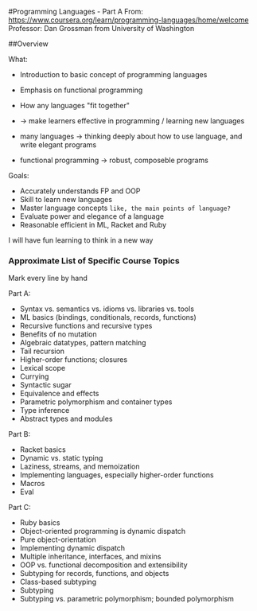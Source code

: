 #Programming Languages - Part A
From: https://www.coursera.org/learn/programming-languages/home/welcome
Professor: Dan Grossman from University of Washington

##Overview 

What:

- Introduction to basic concept of programming languages
- Emphasis on functional programming

- How any languages "fit together"
- -> make learners effective in programming / learning new languages

- many languages -> thinking deeply about how to use language, and write elegant programs
- functional programming -> robust, composeble programs


Goals:

- Accurately understands FP and OOP
- Skill to learn new languages
- Master language concepts `like, the main points of language?`
- Evaluate power and elegance of a language
- Reasonable efficient in ML, Racket and Ruby

I will have fun learning to think in a new way


### Approximate List of Specific Course Topics

Mark every line by hand

Part A:

- Syntax vs. semantics vs. idioms vs. libraries vs. tools
- ML basics (bindings, conditionals, records, functions)
- Recursive functions and recursive types
- Benefits of no mutation
- Algebraic datatypes, pattern matching
- Tail recursion
- Higher-order functions; closures
- Lexical scope
- Currying
- Syntactic sugar
- Equivalence and effects
- Parametric polymorphism and container types
- Type inference
- Abstract types and modules

Part B:

- Racket basics
- Dynamic vs. static typing
- Laziness, streams, and memoization
- Implementing languages, especially higher-order functions
- Macros
- Eval

Part C:

- Ruby basics
- Object-oriented programming is dynamic dispatch
- Pure object-orientation
- Implementing dynamic dispatch
- Multiple inheritance, interfaces, and mixins
- OOP vs. functional decomposition and extensibility
- Subtyping for records, functions, and objects
- Class-based subtyping
- Subtyping
- Subtyping vs. parametric polymorphism; bounded polymorphism
